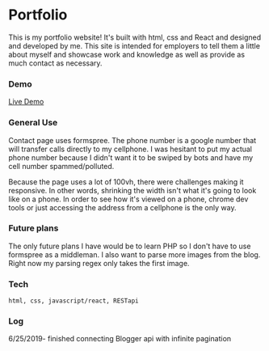 # Portfolio
 This is my portfolio website! It's built with html, css and React and designed and developed by me. This site is intended for employers to tell them a little about myself and showcase work and knowledge as well as provide as much contact as necessary.
 
 ### Demo

[Live Demo](http://brandonjoe.com/)

 
### General Use
Contact page uses formspree. The phone number is a google number that will transfer calls directly to my cellphone. I was hesitant to put my actual phone number because I didn't want it to be swiped by bots and have my cell number spammed/polluted.

Because the page uses a lot of 100vh, there were challenges making it responsive. In other words, shrinking the width isn't what it's going to look like on a phone. In order to see how it's viewed on a phone, chrome dev tools or just accessing the address from a cellphone is the only way. 

### Future plans
The only future plans I have would be to learn PHP so I don't have to use formspree as a middleman.   I also want to parse more images from the blog. Right now my parsing regex only takes the first image. 

### Tech
```
html, css, javascript/react, RESTapi
```
### Log

6/25/2019- finished connecting Blogger api with infinite pagination

